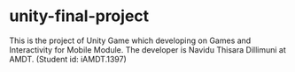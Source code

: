 # unity-final-project
This is the project of Unity Game which developing on Games and Interactivity for Mobile Module. The developer is Navidu Thisara Dillimuni at AMDT. (Student id: iAMDT.1397)
